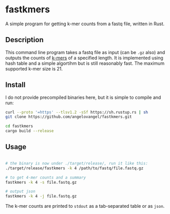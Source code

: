 
# fastkmers

A simple program for getting k-mer counts from a fastq file, written in Rust.

## Description

This command line program takes a fastq file as input (can be `.gz` also) and outputs the counts of [k-mers](https://en.wikipedia.org/wiki/K-mer) of a specified length. It is implemented using hash table and a simple algortihm but is still reasonably fast. The maximum supported k-mer size is 21.

## Install

I do not provide precompiled binaries here, but it is simple to compile and run:

```bash
curl --proto '=https' --tlsv1.2 -sSf https://sh.rustup.rs | sh
git clone https://github.com/angelovangel/fastkmers.git

cd fastkmers
cargo build --release

```

## Usage


```bash

# the binary is now under ./target/release/, run it like this:
./target/release/fastkmers -k 4 /path/to/fastq/file.fastq.gz

# to get 4-mer counts and a summary
fastkmers -k 4 -s file.fastq.gz

# output json
fastkmers -k 4 -j file.fastq.gz

```

The k-mer counts are printed to `stdout` as a tab-separated table or as `json`.
